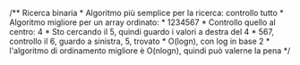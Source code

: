 /** Ricerca binaria
     * Algoritmo più semplice per la ricerca: controllo tutto
     * Algoritmo migliore per un array ordinato:
     * 1234567
     * Controllo quello al centro: 4
     * Sto cercando il 5, quindi guardo i valori a destra del 4
     * 567, controllo il 6, guardo a sinistra, 5, trovato
     * O(logn), con log in base 2
     * l'algoritmo di ordinamento migliore è O(nlogn), quindi può valerne la pena
     */